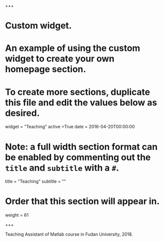 +++
# Custom widget.
# An example of using the custom widget to create your own homepage section.
# To create more sections, duplicate this file and edit the values below as desired.
widget = "Teaching"
active =True
date = 2016-04-20T00:00:00

# Note: a full width section format can be enabled by commenting out the `title` and `subtitle` with a `#`.
title = "Teaching"
subtitle = ""

# Order that this section will appear in.
weight = 61

+++

Teaching Assistant of Matlab course in Fudan University, 2018.

